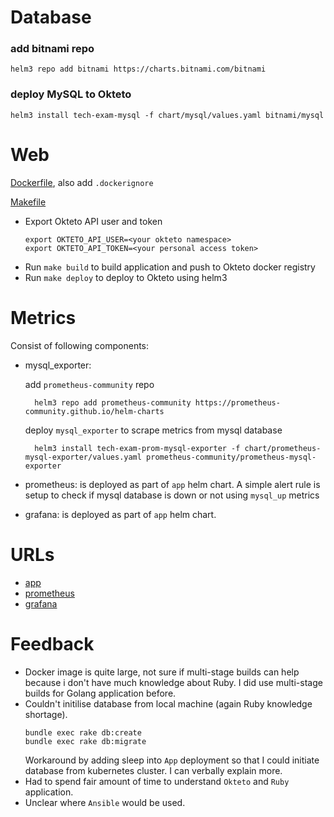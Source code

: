 # Database
### add bitnami repo
    helm3 repo add bitnami https://charts.bitnami.com/bitnami
### deploy MySQL to Okteto 
    helm3 install tech-exam-mysql -f chart/mysql/values.yaml bitnami/mysql

# Web
[Dockerfile](../Dockerfile), also add `.dockerignore`

[Makefile](../Makefile)

* Export Okteto API user and token
    ```
    export OKTETO_API_USER=<your okteto namespace>
    export OKTETO_API_TOKEN=<your personal access token>
    ```
* Run `make build` to build application and push to Okteto docker registry
* Run `make deploy` to deploy to Okteto using helm3

# Metrics
Consist of following components:   
* mysql_exporter:

    add `prometheus-community` repo
        
        helm3 repo add prometheus-community https://prometheus-community.github.io/helm-charts

    deploy `mysql_exporter` to scrape metrics from mysql database

        helm3 install tech-exam-prom-mysql-exporter -f chart/prometheus-mysql-exporter/values.yaml prometheus-community/prometheus-mysql-exporter

* prometheus: is deployed as part of `app` helm chart. A simple alert rule is setup to check if mysql database is down or not using `mysql_up` metrics

* grafana: is deployed as part of `app` helm chart.

# URLs
* [app](https://tech-exam-app-thanhh-nguyen.cloud.okteto.net/])
* [prometheus](https://tech-exam-app-prometheus-thanhh-nguyen.cloud.okteto.net/)
* [grafana](https://tech-exam-app-grafana-thanhh-nguyen.cloud.okteto.net/d/MQWgroiiz/mysql-overview?orgId=1&refresh=1m)

# Feedback
* Docker image is quite large, not sure if multi-stage builds can help because i don't have much knowledge about Ruby. I did use multi-stage builds for Golang application before.
* Couldn't initilise database from local machine (again Ruby knowledge shortage).
    ```
    bundle exec rake db:create
    bundle exec rake db:migrate
    ```
    Workaround by adding sleep into `App` deployment so that I could initiate database from kubernetes cluster. I can verbally explain more.
* Had to spend fair amount of time to understand `Okteto` and `Ruby` application.
* Unclear where `Ansible` would be used.